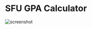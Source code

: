 # SFU GPA Calculator

![screenshot](https://github.com/joshvocal/SFUGpaCalculator/blob/master/screenshot.jpg)
